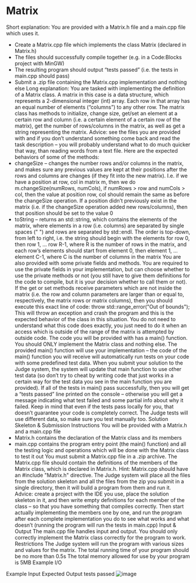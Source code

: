 # Matrix

Short explanation: You are provided with a Matrix.h file and a main.cpp file which uses it. 
-	Create a Matrix.cpp file which implements the class Matrix (declared in Matrix.h)
-	The files should successfully compile together (e.g. in a Code:Blocks project with MinGW)
-	The resulting program should output “tests passed” (i.e. the tests in main.cpp should pass)
-	Submit a .zip file containing the Matrix.cpp implementation and nothing else
Long explanation:
You are tasked with implementing the definition of a Matrix class. A matrix in this case is a data structure, which represents a 2-dimensional integer (int) array. Each row in that array has an equal number of elements (“columns”) to any other row. The matrix class has methods to initialize, change size, get/set an element at a certain row and column (i.e. a certain element of a certain row of the matrix), get the number of rows/columns in the matrix, as well as get a string representing the matrix.
Advice: see the files you are provided with and if you don’t understand something come back and read the task description – you will probably understand what to do much quicker that way, than reading words from a text file. Here are the expected behaviors of some of the methods:
-	changeSize – changes the number rows and/or columns in the matrix, and makes sure any previous values are kept at their positions after the rows and columns are changes (if they fit into the new matrix). I.e. if we have a position at row, col in matrix m, then we do m.changeSize(numRows, numCols), if numRows > row and numCols > col, then the value at position row, col should remain the same as before the changeSize operation. If a position didn’t previously exist in the matrix (i.e. if the changeSize operation added new rows/columns), then that position should be set to the value 0
-	toString – returns an std::string, which contains the elements of the matrix, where elements in a row (i.e. columns) are separated by single spaces (" ") and rows are separated by std::endl. The order is top-down, from left to right, i.e. the string should begin with the elements for row 0, then row 1, … row R-1, where R is the number of rows in the matrix, and each row’s elements should start from element 0, then element 1, … element C-1, where C is the number of columns in the matrix
You are also provided with some private fields and methods. You are required to use the private fields in your implementation, but can choose whether to use the private methods or not (you still have to give them definitions for the code to compile, but it is your decision whether to call them or not).
If the get or set methods receive parameters which are not inside the matrix (i.e. the row and column parameters are larger than or equal to, respectively, the matrix rows or matrix columns), then you should execute this exact line of code:
throw std::range_error("Out of bounds");
This will throw an exception and crash the program and this is the expected behavior of the class in this situation. You do not need to understand what this code does exactly, you just need to do it when an access which is outside of the range of the matrix is attempted by outside code.
The code you will be provided with has a main() function. You should ONLY implement the Matrix class and nothing else. The provided main() function will use your implementation – the code of the main() function you will receive will automatically run tests on your code with some predefined test data. When you submit your solution to the Judge system, the system will update that main function to use other test data (so don’t try to cheat by writing code that just works in a certain way for the test data you see in the main function you are provided). If all of the tests in main() pass successfully, then you will get a “tests passed” line printed on the console – otherwise you will get a message indicating what test failed and some partial info about why it failed.
Keep in mind that even if the tests pass locally for you, that doesn’t guarantee your code is completely correct. The Judge tests will use different data, so make sure you test manually too.
Solution Skeleton & Submission Instructions
You will be provided with a Matrix.h and a main.cpp file
-	Matrix.h contains the declaration of the Matrix class and its members
-	main.cpp contains the program entry point (the main() function) and all the testing logic and operations which will be done with the Matrix class to test it out
You must submit a Matrix.cpp file in a .zip archive. The Matrix.cpp file should contain the definitions of the members of the Matrix class, which is declared in Matrix.h. Hint: Matrix.cpp should have an #include "Matrix.h" directive.
The Judge system will place all the files from the solution skeleton and all the files from the zip you submit in a single directory, then it will build a program from them and run it. 
Advice: create a project with the IDE you use, place the solution skeleton in it, and then write empty definitions for each member of the class – so that you have something that compiles correctly. Then start actually implementing the members one by one, and run the program after each complete implementation you do to see what works and what doesn’t (running the program will run the tests in main.cpp)
Input & Output
The main.cpp file handles input and output. You should only correctly implement the Matrix class correctly for the program to work.
Restrictions
The Judge system will run the program with various sizes and values for the matrix. 
The total running time of your program should be no more than 0.5s
The total memory allowed for use by your program is 5MB
Example I/O

Example Input	Expected Output
	tests passed
![image](https://github.com/svetlanasieber/Matrix/assets/135451084/200b6fce-34ab-4d6d-850c-489477d17c5d)

